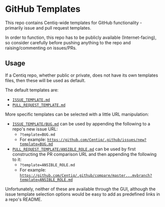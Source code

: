 # GitHub Templates

This repo contains Centiq-wide templates for GitHub functionality - primarily issue and pull request templates.

In order to function, this repo has to be publicly available (Internet-facing), so consider carefully before pushing anything to the repo and raising/commenting on issues/PRs.

## Usage

If a Centiq repo, whether public or private, does not have its own templates files, then these will be used as default.

The default templates are:
- [`ISSUE_TEMPLATE.md`](ISSUE_TEMPLATE.md)
- [`PULL_REQUEST_TEMPLATE.md`](PULL_REQUEST_TEMPLATE.md)

More specific templates can be selected with a little URL manipulation:
- [`ISSUE_TEMPLATE/BUG.md`](ISSUE_TEMPLATE/BUG.md) can be used by appending the following to a repo's new issue URL:
  - `?template=BUG.md`
  - For example: [`https://github.com/Centiq/.github/issues/new?template=BUG.md`](https://github.com/Centiq/.github/issues/new?template=BUG.md)
- [`PULL_REQUEST_TEMPLATE/ANSIBLE_ROLE.md`](PULL_REQUEST_TEMPLATE/ANSIBLE_ROLE.md) can be used by first constructing the PR comparison URL and then appending the following to it:
  - `?template=ANSIBLE_ROLE.md`
  - For example: [`https://github.com/Centiq/.github/compare/master...mybranch?template=ANSIBLE_ROLE.md`](https://github.com/Centiq/.github/compare/master...mybranch?template=ANSIBLE_ROLE.md)

Unfortunately, neither of these are available through the GUI, although the issue template selection options would be easy to add as predefined links in a repo's README.
